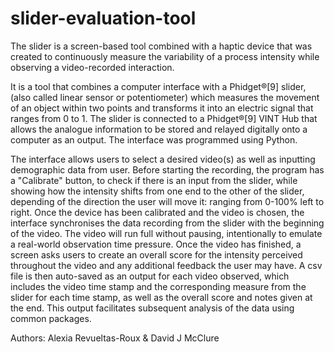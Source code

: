 # slider-evaluation-tool
The slider is a screen-based tool combined with a haptic device that was created to continuously measure the variability of a process intensity while observing a video-recorded interaction. 

It is a tool that combines a computer interface with a Phidget®[9] slider,(also called linear sensor or potentiometer) which measures the movement of an object within two points and transforms it into an electric signal that ranges from 0 to 1. The slider is connected to a Phidget®[9] VINT Hub that allows the analogue information to be stored and relayed digitally onto a computer as an output. The interface was programmed using Python. 

The interface allows users to select a desired video(s) as well as inputting demographic data from user. Before starting the recording, the program has a "Calibrate" button, to check if there is an input from the slider, while showing how the intensity shifts from one end to the other of the slider, depending of the direction the user will move it: ranging from 0-100% left to right. Once the device has been calibrated and the video is chosen, the interface synchronises the data recording from the slider with the beginning of the video. The video will run full without pausing, intentionally to emulate a real-world observation time pressure. Once the video has finished, a screen asks users to create an overall score for the intensity perceived throughout the video and any additional feedback the user may have. A csv file is then auto-saved as an output for each video observed, which includes the video time stamp and the corresponding measure from the slider for each time stamp, as well as the overall score and notes given at the end. This output facilitates subsequent analysis of the data using common packages.

Authors: Alexia Revueltas-Roux & David J McClure
